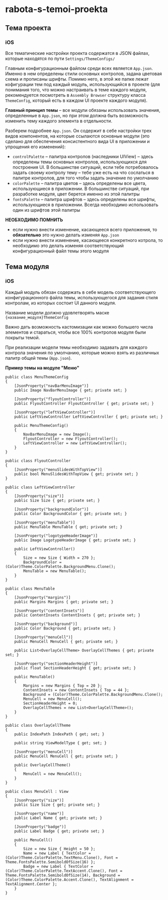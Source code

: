 # rabota-s-temoi-proekta

## Тема проекта

### iOS

Все тематические настройки проекта содержатся в JSON файлах, которые находятся по пути `Settings/ThemeConfigs/`

Главным конфигурационным файлом среди всех является `App.json`. Именно в нем определены стили основных контролов, задана цветовая схема и прописаны шрифты. Помимо него, в этой же папке лежат кофигурации тем под каждый модуль, использующийся в проекте \(для понимания того, что можно настраивать в теме каждого модуля, рекомендуется посмотреть в `Assembly Browser` структуру класса `ThemeConfig`, который есть в каждом UI проекте каждого модуля\).

**Главный принцип темы** – все модули обязаны использовать значения, определенные в `App.json`, но при этом должна быть возможность изменить тему каждого элемента в отдельности.

Разберем подробнее `App.json`. Он содержит в себе настройки трех видов компонентов, на которые ссылаются основные модули \(это сделано для обеспечения консистентного вида UI в приложении и упрощения его изменений\):

* `controlPalette` – палитра контролов \(наследники UIView\) – здесь определены темы основных контролов, использующихся для построения UI. В большинстве ситуаций, если тебе потребовалось задать своему контролу тему – тебе уже есть на что сослаться в палитре контролов, для того чтобы задать значение по умолчанию
* `colorPalette` – палитра цветов – здесь определены все цвета, использующиеся в приложении. В большинстве ситуаций, при разработке модуля, цвет берется именно из этой палитры
* `fontsPalette` –  палитра шрифтов – здесь определены все шрифты, использующиеся в приложении. Всегда необходимо использовать один из шрифтов этой палитры

**НЕОБХОДИМО ПОМНИТЬ**

* если нужно внести изменение, касающееся всего приложения, то **обязательно** это нужно делать изменяя `App.json`
* если нужно внести изменение, касающееся конкретного котрола, то необходимо это делать изменяя соответствующий конфигурационный файл темы этого модуля

## Тема модуля

### iOS

Каждый модуль обязан содержать в себе модель соответствующего конфигурационного файла темы, использующегося для задания стиля контролам, из которых состоит UI данного модуля.

Название модели должно удовлетворять маске `{название_модуля}ThemeConfig`

Важно дать возможность кастомизации как можно большего числа элементов и стараться, чтобы все 100% контролов модуля были покрыты темой.

При реализации модели темы необходимо задавать для каждого контрола значения по умолчанию, которые можно взять из различных палитр общей темы \(`App.json`\).

**Пример темы на модуле "Меню"**

```text
public class MenuThemeConfig
{
    [JsonProperty("navBarMenuImage")]
    public Image NavBarMenuImage { get; private set; }

    [JsonProperty("flyoutController")]
    public FlyoutController FlyoutController { get; private set; }

    [JsonProperty("leftViewController")]
    public LeftViewController LeftViewController { get; private set; }

    public MenuThemeConfig()
    {
        NavBarMenuImage = new Image();
        FlyoutController = new FlyoutController();
        LeftViewController = new LeftViewController();
    }
}

public class FlyoutController
{
    [JsonProperty("menuSlidesWithTopView")]
    public bool MenuSlidesWithTopView { get; private set; }
}

public class LeftViewController
{
    [JsonProperty("size")]
    public Size Size { get; private set; }

    [JsonProperty("backgroundColor")]
    public Color BackgroundColor { get; private set; }

    [JsonProperty("menuTable")]
    public MenuTable MenuTable { get; private set; }

    [JsonProperty("logotypeHeaderImage")]
    public Image LogotypeHeaderImage { get; private set; }

    public LeftViewController()
    {
        Size = new Size { Width = 270 };
        BackgroundColor = (Color)Theme.ColorPalette.BackgroundMenu.Clone();
        MenuTable = new MenuTable();
    }
}

public class MenuTable
{
    [JsonProperty("margins")]
    public Margins Margins { get; private set; }

    [JsonProperty("contentInsets")]
    public ContentInsets ContentInsets { get; private set; }

    [JsonProperty("background")]
    public Color Background { get; private set; }

    [JsonProperty("menuCell")]
    public MenuCell MenuCell { get; private set; }

    public List<OverlayCellTheme> OverlayCellThemes { get; private set; }

    [JsonProperty("sectionHeaderHeight")]
    public float SectionHeaderHeight { get; private set; }

    public MenuTable()
    {
        Margins = new Margins { Top = 20 };
        ContentInsets = new ContentInsets { Top = 44 };
        Background = (Color)Theme.ColorPalette.BackgroundMenu.Clone();
        MenuCell = new MenuCell();
        SectionHeaderHeight = 0;
        OverlayCellThemes = new List<OverlayCellTheme>();
    }
}

public class OverlayCellTheme
{
    public IndexPath IndexPath { get; set; }

    public string ViewModelType { get; set; }

    [JsonProperty("menuCell")]
    public MenuCell MenuCell { get; private set; }

    public OverlayCellTheme()
    {
        MenuCell = new MenuCell();
    }
}

public class MenuCell : View
{
    [JsonProperty("size")]
    public Size Size { get; private set; }

    [JsonProperty("name")]
    public Label Name { get; private set; }

    [JsonProperty("badge")]
    public Label Badge { get; private set; }

    public MenuCell()
    {
        Size = new Size { Height = 50 };
        Name = new Label { TextColor = (Color)Theme.ColorPalette.TextMenu.Clone(), Font = Theme.FontsPalette.SemiboldOfSize(16) };
        Badge = new Label { TextColor = (Color)Theme.ColorPalette.TextAccent.Clone(), Font = Theme.FontsPalette.SemiboldOfSize(14), Background = (Color)Theme.ColorPalette.Accent.Clone(), TextAlignment = TextAlignment.Center };
    }
}
```

